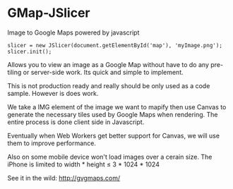 GMap-JSlicer
============

Image to Google Maps powered by javascript

```
slicer = new JSlicer(document.getElementById('map'), 'myImage.png');
slicer.init();
```

Allows you to view an image as a Google Map without have to do any pre-tiling or server-side work.  Its quick and simple to implement.

This is not production ready and really should be only used as a code sample.  However is does work.

We take a IMG element of the image we want to mapify then use Canvas to generate the necessary tiles used by Google Maps when rendering.  The entire process is done client side in Javascript.

Eventually when Web Workers get better support for Canvas, we will use them to improve performance.

Also on some mobile device won't load images over a cerain size.  The iPhone is limited to width * height ≤ 3 * 1024 * 1024

See it in the wild: http://gvgmaps.com/
